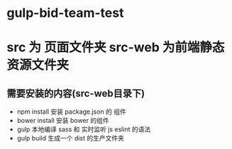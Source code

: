 # gulp-bid-team-test
# src 为 页面文件夹  src-web 为前端静态资源文件夹
##

## 需要安装的内容(src-web目录下)
* npm install 安装 package.json 的 组件
* bower install 安装 bower 的组件
* gulp 本地编译 sass 和 实时监听 js eslint 的语法
* gulp build 生成一个 dist 的生产文件夹



